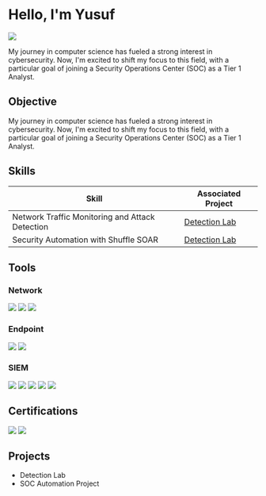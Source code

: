 # Hello, I'm Yusuf 
<a href="https://linkedin.com"/><img src="https://img.shields.io/badge/-LinkedIn-0072b1?&style=for-the-badge&logo=linkedin&logoColor=white" /></a>


My journey in computer science has fueled a strong interest in cybersecurity. Now, I'm excited to shift my focus to this field, with a particular goal of joining a Security Operations Center (SOC) as a Tier 1 Analyst.

## Objective


My journey in computer science has fueled a strong interest in cybersecurity. Now, I'm excited to shift my focus to this field, with a particular goal of joining a Security Operations Center (SOC) as a Tier 1 Analyst.

## Skills


| Skill                                         | Associated Project         |
|-----------------------------------------------|----------------------------|
| Network Traffic Monitoring and Attack Detection | <a href="https://google.com">Detection Lab</a>|
| Security Automation with Shuffle SOAR         |<a href="https://google.com">Detection Lab</a>|


## Tools


### Network
<div>
    <img src="https://img.shields.io/badge/-Wireshark-1679A7?&style=for-the-badge&logo=Wireshark&logoColor=white" />
    <img src="https://img.shields.io/badge/-Suricata-EF3B2D?&style=for-the-badge&logo=Suricata&logoColor=white" />
    <img src="https://img.shields.io/badge/-Deep%20Blue%20CLI-777BB4?&style=for-the-badge&logo=Deep%20Blue%20CLI&logoColor=white" />

    
</div>

### Endpoint
<div>
    <img src="https://img.shields.io/badge/-Microsoft_Defender_for_Endpoint-00A4EF?&style=for-the-badge&logo=Microsoft&logoColor=white" />
    <img src="https://img.shields.io/badge/-Velociraptor-4B275F?&style=for-the-badge&logo=Velociraptor&logoColor=white" />
</div>

### SIEM
<div>
    <img src="https://img.shields.io/badge/-Autopsy-005571?&style=for-the-badge&logo=Elastic&logoColor=white" />
    <img src="https://img.shields.io/badge/-Splunk-000000?&style=for-the-badge&logo=Splunk&logoColor=white" />
    <img src="https://img.shields.io/badge/-Elastic-005571?&style=for-the-badge&logo=Elastic&logoColor=white" />
    <img src="https://img.shields.io/badge/-TheHive-FF7F50?&style=for-the-badge&logo=thehive&logoColor=white" />
    <img src="https://img.shields.io/badge/-Wazuh-025571?&style=for-the-badge&logo=Wazuh&logoColor=white" />
</div>


## Certifications

<div>

<img src="https://img.shields.io/badge/-Blue%20Team%20Level%201-007ACC?&style=for-the-badge&logoColor=white" />
<img src="https://img.shields.io/badge/-Google%20Cybersecurity%20Certificate-4285F4?&style=for-the-badge&logo=google&logoColor=white" />



</div>

## Projects
- Detection Lab
- SOC Automation Project
